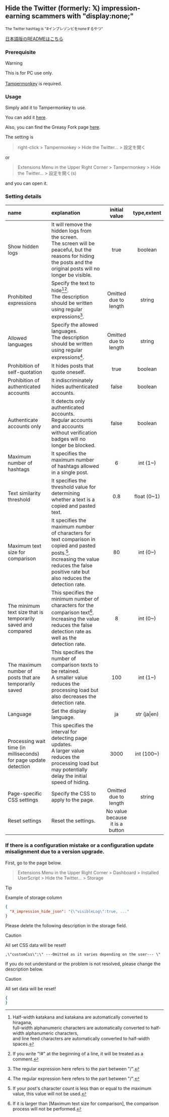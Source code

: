 ## Hide the Twitter (formerly: 𝕏) impression-earning scammers with "display:none;"

<sub>The Twitter hashtag is "#インプレゾンビをnoneするやつ"</sub>

[日本語版のREADMEはこちら](README.md)

### Prerequisite
> [!WARNING]
> This is for PC use only.
> <br>
> <br>
> [Tampermonkey](https://chromewebstore.google.com/detail/tampermonkey/dhdgffkkebhmkfjojejmpbldmpobfkfo) is required.

### Usage
Simply add it to Tampermonkey to use.

You can add it [here](https://github.com/hi2ma-bu4/X_impression_hide/raw/main/script.user.js).

Also, you can find the Greasy Fork page [here](https://greasyfork.org/ja/scripts/484303-twitter-%E6%97%A7-%F0%9D%95%8F-%E3%81%AE%E3%82%A4%E3%83%B3%E3%83%97%E3%83%AC%E3%83%83%E3%82%B7%E3%83%A7%E3%83%B3%E5%B0%8F%E9%81%A3%E3%81%84%E7%A8%BC%E3%81%8E%E9%87%8E%E9%83%8E%E3%81%A9%E3%82%82%E3%82%92display-none-%E3%81%99%E3%82%8B%E3%82%84%E3%81%A4).

The setting is
> right-click > Tampermonkey > Hide the Twitter... > 設定を開く

or
> Extensions Menu in the Upper Right Corner > Tampermonkey > Hide the Twitter... > 設定を開く(s)

and you can open it.

### Setting details
|name|explanation|initial value|type,extent|
|:---|:---|:---:|:---:|
|Show hidden logs|It will remove the hidden logs from the screen.<br>The screen will be peaceful, but the reasons for hiding the posts and the original posts will no longer be visible.|true|boolean|
|Prohibited expressions|Specify the text to hide[^1][^2].<br>The description should be written using regular expressions[^3].|Omitted due to length|string|
|Allowed languages|Specify the allowed languages.<br>The description should be written using regular expressions[^3].|Omitted due to length|string|
|Prohibition of self-quotation|It hides posts that quote oneself.|true|boolean|
|Prohibition of authenticated accounts|It indiscriminately hides authenticated accounts.|false|boolean|
|Authenticate accounts only|It detects only authenticated accounts.<br>Regular accounts and accounts without verification badges will no longer be blocked.|false|boolean|
|Maximum number of hashtags|It specifies the maximum number of hashtags allowed in a single post.|6|int (1~)|
|Text similarity threshold|It specifies the threshold value for determining whether a text is a copied and pasted text.|0.8|float (0~1)|
|Maximum text size for comparison|It specifies the maximum number of characters for text comparison in copied and pasted posts.[^4].<br>Increasing the value reduces the false positive rate but also reduces the detection rate.|80|int (0~)|
|The minimum text size that is temporarily saved and compared|This specifies the minimum number of characters for the comparison text[^5].<br>Increasing the value reduces the false detection rate as well as the detection rate.|8|int (0~)|
|The maximum number of posts that are temporarily saved|This specifies the number of comparison texts to be retained.<br>A smaller value reduces the processing load but also decreases the detection rate.|100|int (1~)|
|Language|Set the display language.|ja|str (ja\|en)|
|Processing wait time (in milliseconds) for page update detection|This specifies the interval for detecting page updates.<br>A larger value reduces the processing load but may potentially delay the initial speed of hiding.|3000|int (100~)|
|Page-specific CSS settings|Specify the CSS to apply to the page.|Omitted due to length|string|
|Reset settings|Reset the settings.|No value because it is a button||

[^1]: Half-width katakana and katakana are automatically converted to hiragana,<br>full-width alphanumeric characters are automatically converted to half-width alphanumeric characters,<br> and line feed characters are automatically converted to half-width spaces.
[^2]: If you write "!#" at the beginning of a line, it will be treated as a comment.
[^3]: The regular expression here refers to the part between "/".
[^4]: If your post's character count is less than or equal to the maximum value, this value will not be used.
[^5]: If it is larger than [Maximum text size for comparison], the comparison process will not be performed.


### If there is a configuration mistake or a configuration update misalignment due to a version upgrade.
First, go to the page below.
> Extensions Menu in the Upper Right Corner > Dashboard > Installed UserScript > Hide the Twitter... > Storage

> [!TIP]
> Example of storage column
> ```json
> {
>   "X_impression_hide_json": "{\"visibleLog\":true, ..."
> }
> ```

Please delete the following description in the storage field.
> [!CAUTION]
> All set CSS data will be reset!
```
,\"customCss\":\" ---Omitted as it varies depending on the user--- \"
```

If you do not understand or the problem is not resolved, please change the description below.
> [!CAUTION]
> All set data will be reset!

```json
{
}
```
